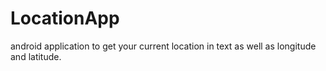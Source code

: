 # LocationApp
android application to get your current location in text as well as longitude and latitude.
